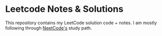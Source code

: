 # Leetcode Notes & Solutions
This repository contains my LeetCode solution code + notes. I am mostly following through [NeetCode's](https://neetcode.io) study path. 
